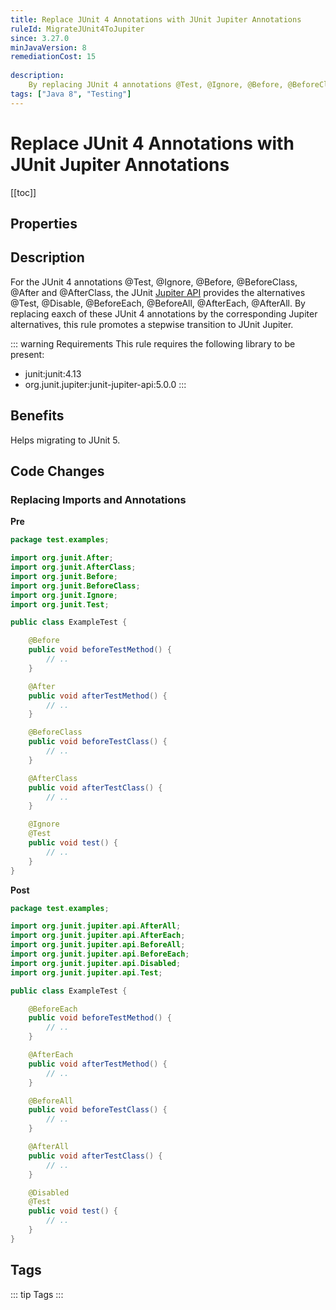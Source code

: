 ```yaml
---
title: Replace JUnit 4 Annotations with JUnit Jupiter Annotations
ruleId: MigrateJUnit4ToJupiter
since: 3.27.0
minJavaVersion: 8
remediationCost: 15
    
description:
    By replacing JUnit 4 annotations @Test, @Ignore, @Before, @BeforeClass, @After and @AfterClass with their corresponding Jupiter alternatives, this rule offers a stepwise transition to JUnit Jupiter.
tags: ["Java 8", "Testing"]
---
```


# Replace JUnit 4 Annotations with JUnit Jupiter Annotations

[[toc]]

## Properties

<RuleProperties />

## Description

For the JUnit 4 annotations @Test, @Ignore, @Before, @BeforeClass, @After and @AfterClass, the JUnit [Jupiter API](https://junit.org/junit5/docs/current/user-guide/#overview) provides the alternatives @Test, @Disable, @BeforeEach, @BeforeAll, @AfterEach, @AfterAll. By replacing eaxch of these JUnit 4 annotations by the corresponding Jupiter alternatives, this rule promotes a stepwise transition to JUnit Jupiter.

::: warning Requirements
This rule requires the following library to be present:
* junit:junit:4.13
* org.junit.jupiter:junit-jupiter-api:5.0.0
:::

## Benefits

Helps migrating to JUnit 5. 

## Code Changes


### Replacing Imports and Annotations

__Pre__
```java
package test.examples;

import org.junit.After;
import org.junit.AfterClass;
import org.junit.Before;
import org.junit.BeforeClass;
import org.junit.Ignore;
import org.junit.Test;

public class ExampleTest {

	@Before
	public void beforeTestMethod() {
		// ..
	}

	@After
	public void afterTestMethod() {
		// ..
	}

	@BeforeClass
	public void beforeTestClass() {
		// ..
	}

	@AfterClass
	public void afterTestClass() {
		// ..
	}

	@Ignore
	@Test
	public void test() {
		// ..
	}
}
```

__Post__
```java
package test.examples;

import org.junit.jupiter.api.AfterAll;
import org.junit.jupiter.api.AfterEach;
import org.junit.jupiter.api.BeforeAll;
import org.junit.jupiter.api.BeforeEach;
import org.junit.jupiter.api.Disabled;
import org.junit.jupiter.api.Test;

public class ExampleTest {

	@BeforeEach
	public void beforeTestMethod() {
		// ..
	}

	@AfterEach
	public void afterTestMethod() {
		// ..
	}

	@BeforeAll
	public void beforeTestClass() {
		// ..
	}

	@AfterAll
	public void afterTestClass() {
		// ..
	}

	@Disabled
	@Test
	public void test() {
		// ..
	}
}
```

<VersionNotice />

## Tags

::: tip Tags
<TagLinks />
:::